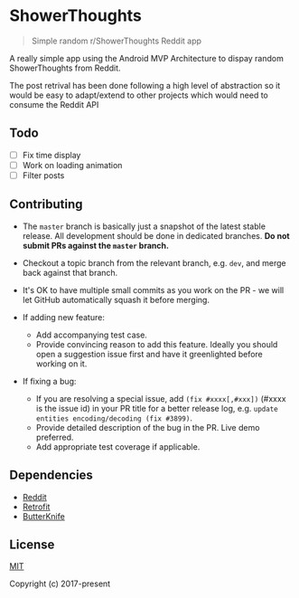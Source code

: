 # ShowerThoughts

> Simple random r/ShowerThoughts Reddit app

A really simple app using the Android MVP Architecture to dispay random ShowerThoughts from Reddit.

The post retrival has been done following a high level of abstraction so it would be easy to adapt/extend to other projects which would need to consume the Reddit API

## Todo

- [ ] Fix time display
- [ ] Work on loading animation
- [ ] Filter posts

## Contributing

- The `master` branch is basically just a snapshot of the latest stable release. All development should be done in dedicated branches. **Do not submit PRs against the `master` branch.**

- Checkout a topic branch from the relevant branch, e.g. `dev`, and merge back against that branch.

- It's OK to have multiple small commits as you work on the PR - we will let GitHub automatically squash it before merging.


- If adding new feature:
  - Add accompanying test case.
  - Provide convincing reason to add this feature. Ideally you should open a suggestion issue first and have it greenlighted before working on it.

- If fixing a bug:
  - If you are resolving a special issue, add `(fix #xxxx[,#xxx])` (#xxxx is the issue id) in your PR title for a better release log, e.g. `update entities encoding/decoding (fix #3899)`.
  - Provide detailed description of the bug in the PR. Live demo preferred.
  - Add appropriate test coverage if applicable.

## Dependencies

- [Reddit](https://www.reddit.com/)
- [Retrofit](http://square.github.io/retrofit/)
- [ButterKnife](https://github.com/JakeWharton/butterknife)

## License

[MIT](http://opensource.org/licenses/MIT)

Copyright (c) 2017-present
